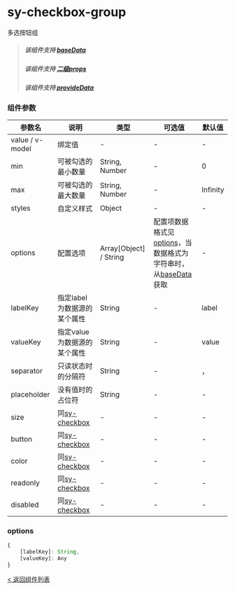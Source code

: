sy-checkbox-group
===========================
多选按钮组
> ##### 该组件支持 [baseData](https://github.com/i-yxs/sy-ui/blob/main/README.md#baseData)
> ##### 该组件支持 [二级props](https://github.com/i-yxs/sy-ui/blob/main/README.md#二级props)
> ##### 该组件支持 [provideData](https://github.com/i-yxs/sy-ui/blob/main/README.md#provideData)

### 组件参数

|参数名|说明|类型|可选值|默认值|
|---|---|---|---|---|
|value / v-model|绑定值|-|-|-|
|min|可被勾选的最小数量|String, Number|-|0|
|max|可被勾选的最大数量|String, Number|-|Infinity|
|styles|自定义样式|Object|-|-|
|options|配置选项|Array[Object] / String|配置项数据格式见[options](https://github.com/i-yxs/sy-ui/blob/main/components/sy-ui/components/sy-checkbox-group/README.md#options)，当数据格式为字符串时，从[baseData](https://github.com/i-yxs/sy-ui/blob/main/README.md#baseData)获取|-|
|labelKey|指定label为数据源的某个属性|String|-|label|
|valueKey|指定value为数据源的某个属性|String|-|value|
|separator|只读状态时的分隔符|String|-|，|
|placeholder|没有值时的占位符|String|-|-|
|size|同[sy-checkbox](https://github.com/i-yxs/sy-ui/blob/main/components/sy-ui/components/sy-checkbox/README.md#组件参数)|-|-|-|
|button|同[sy-checkbox](https://github.com/i-yxs/sy-ui/blob/main/components/sy-ui/components/sy-checkbox/README.md#组件参数)|-|-|-|
|color|同[sy-checkbox](https://github.com/i-yxs/sy-ui/blob/main/components/sy-ui/components/sy-checkbox/README.md#组件参数)|-|-|-|
|readonly|同[sy-checkbox](https://github.com/i-yxs/sy-ui/blob/main/components/sy-ui/components/sy-checkbox/README.md#组件参数)|-|-|-|
|disabled|同[sy-checkbox](https://github.com/i-yxs/sy-ui/blob/main/components/sy-ui/components/sy-checkbox/README.md#组件参数)|-|-|-|

### options

```js
{
    [labelKey]: String,
    [valueKey]: Any
}
```

[< 返回组件列表](https://github.com/i-yxs/sy-ui/blob/main/README.md#组件列表)
